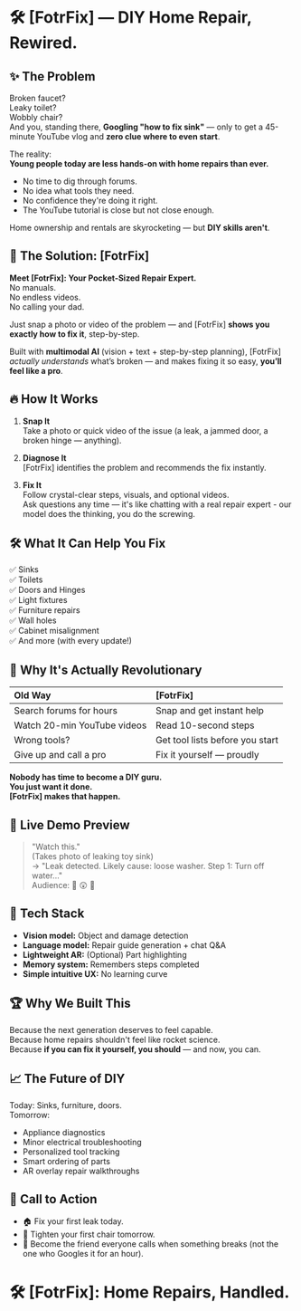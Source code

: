 # 🛠️ [FotrFix] — DIY Home Repair, Rewired.

## ✨ The Problem

Broken faucet?  
Leaky toilet?  
Wobbly chair?  
And you, standing there, **Googling "how to fix sink"** — only to get a 45-minute YouTube vlog and **zero clue where to even start**.

The reality:  
**Young people today are less hands-on with home repairs than ever.**

- No time to dig through forums.
- No idea what tools they need.
- No confidence they're doing it right.
- The YouTube tutorial is close but not close enough.

Home ownership and rentals are skyrocketing — but **DIY skills aren't**.

## 🚀 The Solution: [FotrFix]

**Meet [FotrFix]: Your Pocket-Sized Repair Expert.**  
No manuals.  
No endless videos.  
No calling your dad.

Just snap a photo or video of the problem — and [FotrFix] **shows you exactly how to fix it**, step-by-step.

Built with **multimodal AI** (vision + text + step-by-step planning), [FotrFix] _actually understands_ what’s broken — and makes fixing it so easy, **you’ll feel like a pro**.

## 🔥 How It Works

1. **Snap It**  
   Take a photo or quick video of the issue (a leak, a jammed door, a broken hinge — anything).

2. **Diagnose It**  
   [FotrFix] identifies the problem and recommends the fix instantly.

3. **Fix It**  
   Follow crystal-clear steps, visuals, and optional videos.  
   Ask questions any time — it's like chatting with a real repair expert - our model does the thinking, you do the screwing.

## 🛠️ What It Can Help You Fix

✅ Sinks  
✅ Toilets  
✅ Doors and Hinges  
✅ Light fixtures  
✅ Furniture repairs  
✅ Wall holes  
✅ Cabinet misalignment  
✅ And more (with every update!)

## 🤯 Why It's Actually Revolutionary

| Old Way                     | [FotrFix]                       |
| :-------------------------- | :------------------------------ |
| Search forums for hours     | Snap and get instant help       |
| Watch 20-min YouTube videos | Read 10-second steps            |
| Wrong tools?                | Get tool lists before you start |
| Give up and call a pro      | Fix it yourself — proudly       |

**Nobody has time to become a DIY guru.  
You just want it done.  
[FotrFix] makes that happen.**

## 🎤 Live Demo Preview

> "Watch this."  
> (Takes photo of leaking toy sink)  
> → "Leak detected. Likely cause: loose washer. Step 1: Turn off water..."  
> Audience: 👀 😲 🤯

## 🧠 Tech Stack

- **Vision model:** Object and damage detection
- **Language model:** Repair guide generation + chat Q&A
- **Lightweight AR:** (Optional) Part highlighting
- **Memory system:** Remembers steps completed
- **Simple intuitive UX:** No learning curve

## 🏆 Why We Built This

Because the next generation deserves to feel capable.  
Because home repairs shouldn't feel like rocket science.  
Because **if you can fix it yourself, you should** — and now, you can.

## 📈 The Future of DIY

Today: Sinks, furniture, doors.  
Tomorrow:

- Appliance diagnostics
- Minor electrical troubleshooting
- Personalized tool tracking
- Smart ordering of parts
- AR overlay repair walkthroughs

## 📣 Call to Action

- 🏠 Fix your first leak today.
- 🔧 Tighten your first chair tomorrow.
- 🚀 Become the friend everyone calls when something breaks (not the one who Googles it for an hour).

# 🛠️ [FotrFix]: **Home Repairs, Handled.**
